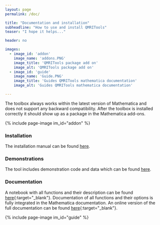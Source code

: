 ```yaml
---
layout: page
permalink: /doc/

title: "Documentation and installation"
subheadline: "How to use and install QMRITools"
teaser: "I hope it helps..."

header: no

images:
  - image_id: 'addon'
    image_name: 'addons.PNG'
    image_title: 'QMRITools package add on'
    image_alt: 'QMRITools package add on' 
  - image_id: 'guide'
    image_name: 'Guide.PNG'
    image_title: 'Guides QMRITools mathematica documentation'
    image_alt: 'Guides QMRITools mathematica documentation' 

---
```


The toolbox always works within the latest version of 
Mathematica and does not support any backward
compatibility. After the toolbox is installed correctly it should show
up as a package in the Mathematica add-ons.

{% include page-image im_id="addon" %}

### Installation

The installation manual can be found [here](../doc/instal).


### Demonstrations

The tool includes demonstration code and data which can be found [here](../doc/demo).


### Documentation

A notebook with all functions and their description can be found [here](https://github.com/mfroeling/QMRITools/tree/master/QMRITools/Resources/All-Functions.nb){:target="_blank"}.
Documentation of all functions and their options is fully integrated in the Mathematica documentation. An online version of the full documentation can be 
found [here](../assets/htmldoc/html/guide/qmritools){:target="_blank"}.

{% include page-image im_id="guide" %}